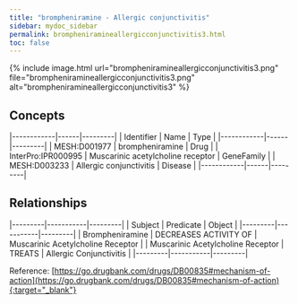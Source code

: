 ```yaml
---
title: "brompheniramine - Allergic conjunctivitis"
sidebar: mydoc_sidebar
permalink: brompheniramineallergicconjunctivitis3.html
toc: false 
---
```


{% include image.html url="brompheniramineallergicconjunctivitis3.png" file="brompheniramineallergicconjunctivitis3.png" alt="brompheniramineallergicconjunctivitis3" %}

## Concepts

|------------|------|---------|
| Identifier | Name | Type    |
|------------|------|---------|
| MESH:D001977 | brompheniramine | Drug |
| InterPro:IPR000995 | Muscarinic acetylcholine receptor | GeneFamily |
| MESH:D003233 | Allergic conjunctivitis | Disease |
|------------|------|---------|

## Relationships

|---------|-----------|---------|
| Subject | Predicate | Object  |
|---------|-----------|---------|
| Brompheniramine | DECREASES ACTIVITY OF | Muscarinic Acetylcholine Receptor |
| Muscarinic Acetylcholine Receptor | TREATS | Allergic Conjunctivitis |
|---------|-----------|---------|

Reference: [https://go.drugbank.com/drugs/DB00835#mechanism-of-action](https://go.drugbank.com/drugs/DB00835#mechanism-of-action){:target="_blank"}